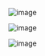 ![image](https://user-images.githubusercontent.com/57552973/216055075-d9db9cac-b765-41ea-bf06-2d9700de45a9.png)




![image](https://user-images.githubusercontent.com/57552973/216055129-3927620e-045c-40f2-b0cd-a8c5847ba700.png)



![image](https://user-images.githubusercontent.com/57552973/216055247-23ea00a6-d62f-40d5-910f-bc4609804e94.png)

